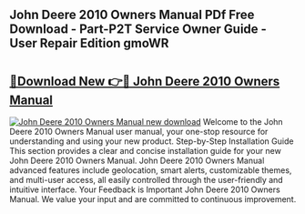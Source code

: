 ## John Deere 2010 Owners Manual PDf Free Download - Part-P2T Service Owner Guide - User Repair Edition gmoWR

# <h2><a href="http://bc63346.oget.top/?id=John+Deere+2010+Owners+Manual">🔗Download New 👉🔴 John Deere 2010 Owners Manual</a></h2>

[![John Deere 2010 Owners Manual new download](https://i.imgur.com/5g1atiW.png)](http://bc63346.oget.top/?id=John+Deere+2010+Owners+Manual)
Welcome to the John Deere 2010 Owners Manual user manual, your one-stop resource for understanding and using your new product. Step-by-Step Installation Guide This section provides a clear and concise installation guide for your new John Deere 2010 Owners Manual. John Deere 2010 Owners Manual advanced features include geolocation, smart alerts, customizable themes, and multi-user access, all easily controlled through the user-friendly and intuitive interface. Your Feedback is Important John Deere 2010 Owners Manual. We value your input and are committed to continuous improvement.
